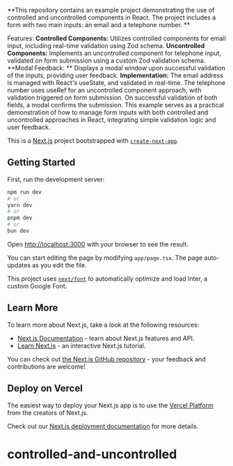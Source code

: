 **This repository contains an example project demonstrating the use of controlled and uncontrolled components in React. The project includes a form with two main inputs: an email and a telephone number.
**

Features:
**Controlled Components:** Utilizes controlled components for email input, including real-time validation using Zod schema.
**Uncontrolled Components:** Implements an uncontrolled component for telephone input, validated on form submission using a custom Zod validation schema.
**Modal Feedback: ** Displays a modal window upon successful validation of the inputs, providing user feedback.
**Implementation:**
The email address is managed with React's useState, and validated in real-time.
The telephone number uses useRef for an uncontrolled component approach, with validation triggered on form submission.
On successful validation of both fields, a modal confirms the submission.
This example serves as a practical demonstration of how to manage form inputs with both controlled and uncontrolled approaches in React, integrating simple validation logic and user feedback.


This is a [Next.js](https://nextjs.org/) project bootstrapped with [`create-next-app`](https://github.com/vercel/next.js/tree/canary/packages/create-next-app).

## Getting Started

First, run the development server:

```bash
npm run dev
# or
yarn dev
# or
pnpm dev
# or
bun dev
```

Open [http://localhost:3000](http://localhost:3000) with your browser to see the result.

You can start editing the page by modifying `app/page.tsx`. The page auto-updates as you edit the file.

This project uses [`next/font`](https://nextjs.org/docs/basic-features/font-optimization) to automatically optimize and load Inter, a custom Google Font.

## Learn More

To learn more about Next.js, take a look at the following resources:

- [Next.js Documentation](https://nextjs.org/docs) - learn about Next.js features and API.
- [Learn Next.js](https://nextjs.org/learn) - an interactive Next.js tutorial.

You can check out [the Next.js GitHub repository](https://github.com/vercel/next.js/) - your feedback and contributions are welcome!

## Deploy on Vercel

The easiest way to deploy your Next.js app is to use the [Vercel Platform](https://vercel.com/new?utm_medium=default-template&filter=next.js&utm_source=create-next-app&utm_campaign=create-next-app-readme) from the creators of Next.js.

Check out our [Next.js deployment documentation](https://nextjs.org/docs/deployment) for more details.
# controlled-and-uncontrolled
